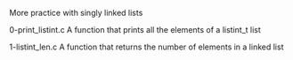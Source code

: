 More practice with singly linked lists

0-print_listint.c
A function that prints all the elements of a listint_t list

1-listint_len.c
A function that returns the number of elements in a linked list